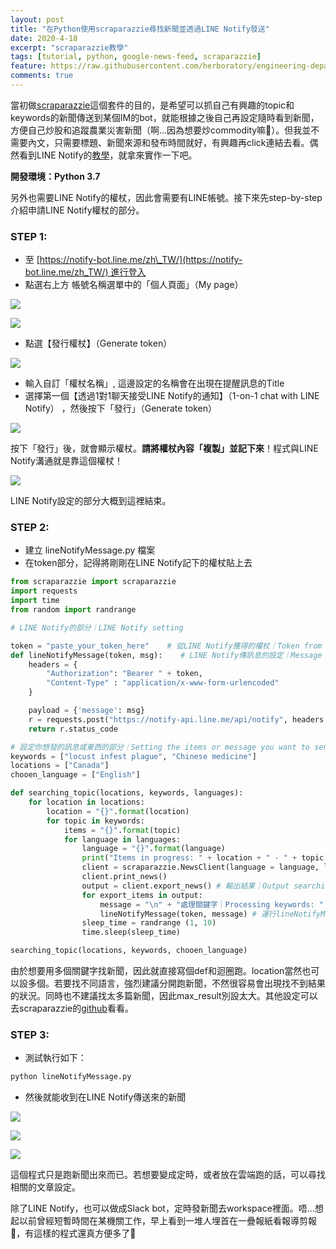 ```yaml
---
layout: post
title: "在Python使用scraparazzie尋找新聞並透過LINE Notify發送"
date: 2020-4-18
excerpt: "scraparazzie教學"
tags: [tutorial, python, google-news-feed, scraparazzie]
feature: https://raw.githubusercontent.com/herboratory/engineering-department/master/assets/img/AF592C18-5CBF-4C50-B5AC-866209F9E304.jpeg
comments: true
---
```


當初做[scraparazzie](https://herboratory.github.io/engineering_department/scraparazzie-release/)這個套件的目的，是希望可以抓自己有興趣的topic和keywords的新聞傳送到某個IM的bot，就能根據之後自己再設定隨時看到新聞，方便自己炒股和追蹤農業災害新聞（啊...因為想要炒commodity嘛🤫）。但我並不需要內文，只需要標題、新聞來源和發布時間就好，有興趣再click連結去看。偶然看到LINE Notify的[教學](https://bustlec.github.io/note/2018/07/10/line-notify-using-python/)，就拿來實作一下吧。

**開發環境：Python 3.7**

另外也需要LINE Notify的權杖，因此會需要有LINE帳號。接下來先step-by-step介紹申請LINE Notify權杖的部分。

### STEP 1:

- 至 [https://notify-bot.line.me/zh\_TW/](https://notify-bot.line.me/zh_TW/) 進行登入
- 點選右上方 帳號名稱選單中的「個人頁面」（My page）

![](assets/img/Screenshot-2020-04-18-at-11.08.42-1024x597.png)

![](assets/img/Screenshot-2020-04-18-at-11.10.52-1-1024x590.png)

- 點選【發行權杖】（Generate token）

![](assets/img/Screenshot-2020-04-18-at-11.11.40-1024x593.png)

- 輸入自訂「權杖名稱」, 這邊設定的名稱會在出現在提醒訊息的Title
- 選擇第一個【透過1對1聊天接受LINE Notify的通知】（1-on-1 chat with LINE Notify） ，然後按下「發行」（Generate token）

![](assets/img/Screenshot-2020-04-18-at-11.14.03-1024x593.png)

按下「發行」後，就會顯示權杖。**請將權杖內容「複製」並記下來**！程式與LINE Notify溝通就是靠這個權杖！

![](assets/img/Screenshot-2020-04-18-at-11.15.33-1024x593.png)

LINE Notify設定的部分大概到這裡結束。

### STEP 2:

- 建立 lineNotifyMessage.py 檔案
- 在token部分，記得將剛剛在LINE Notify記下的權杖貼上去

```python
from scraparazzie import scraparazzie
import requests
import time
from random import randrange

# LINE Notify的部分｜LINE Notify setting

token = "paste_your_token_here"    # 從LINE Notify獲得的權杖｜Token from LINE Notify
def lineNotifyMessage(token, msg):    # LINE Notify傳訊息的設定｜Message sending setting of LINE Notify
    headers = {
        "Authorization": "Bearer " + token, 
        "Content-Type" : "application/x-www-form-urlencoded"
    }

    payload = {'message': msg}
    r = requests.post("https://notify-api.line.me/api/notify", headers = headers, params = payload)
    return r.status_code

# 設定你想發的訊息或東西的部分｜Setting the items or message you want to send
keywords = ["locust infest plague", "Chinese medicine"]
locations = ["Canada"]
chooen_language = ["English"]

def searching_topic(locations, keywords, languages):
    for location in locations:
        location = "{}".format(location)
        for topic in keywords:
            items = "{}".format(topic)
            for language in languages:
                language = "{}".format(language)
                print("Items in progress: " + location + " - " + topic + " - " + language)
                client = scraparazzie.NewsClient(language = language, location = location, query = items, max_results = 1) # 利用scraparazie尋找詢問的關鍵字｜Searching the keywords through scraparazzie
                client.print_news()
                output = client.export_news() # 輸出結果｜Output searching result
                for export_items in output:
                    message = "\n" + "處理關鍵字｜Processing keywords: " + items + "\n" + "標題｜Title: " + export_items['title'] + "\n" + "新聞來源｜Source: " + export_items['source'] + "\n" + "連結｜Link: " + export_items['link'] + "\n" + "發布時間｜Publish date: " + export_items['publish_date']
                    lineNotifyMessage(token, message) # 運行lineNotifyMessage()｜Run lineNotifyMessage()
                sleep_time = randrange (1, 10)
                time.sleep(sleep_time)

searching_topic(locations, keywords, chooen_language)
```

由於想要用多個關鍵字找新聞，因此就直接寫個def和迴圈跑。location當然也可以設多個。若要找不同語言，強烈建議分開跑新聞，不然很容易會出現找不到結果的狀況。同時也不建議找太多篇新聞，因此max\_result別設太大。其他設定可以去scraparazzie的[github](https://github.com/herboratory/scraparazzie)看看。

### STEP 3:

- 測試執行如下：

```python
python lineNotifyMessage.py
```

- 然後就能收到在LINE Notify傳送來的新聞

![](assets/img/WhatsApp-Image-2020-04-18-at-17.05.08-576x1024.jpeg)

![](assets/img/WhatsApp-Image-2020-04-18-at-17.04.36-576x1024.jpeg)

![](assets/img/WhatsApp-Image-2020-04-18-at-17.04.37-576x1024.jpeg)

這個程式只是跑新聞出來而已。若想要變成定時，或者放在雲端跑的話，可以尋找相關的文章設定。

除了LINE Notify，也可以做成Slack bot，定時發新聞去workspace裡面。唔...想起以前曾經短暫時間在某機關工作，早上看到一堆人埋首在一疊報紙看報導剪報🤭，有這樣的程式還真方便多了😬
